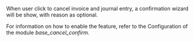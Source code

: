 When user click to cancel invoice and journal entry, a confirmation
wizard will be show, with reason as optional.

For information on how to enable the feature, refer to the Configuration
of the module *base_cancel_confirm*.
